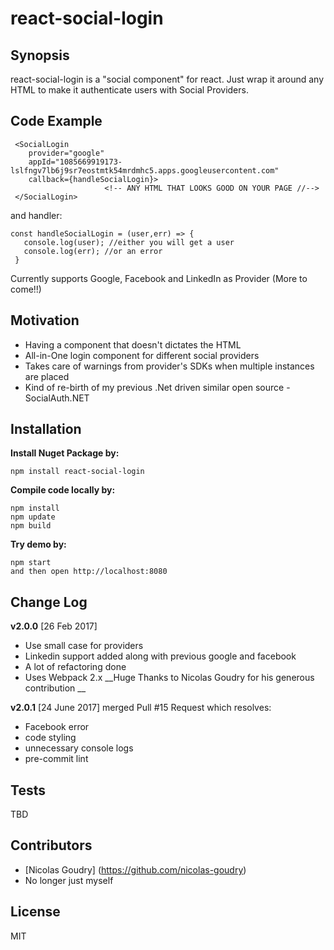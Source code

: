 # react-social-login

## Synopsis

react-social-login is a "social component" for react. Just wrap it around any HTML to make it authenticate users with Social Providers.

## Code Example
```
 <SocialLogin 
    provider="google" 
	appId="1085669919173-lslfngv7lb6j9sr7eostmtk54mrdmhc5.apps.googleusercontent.com" 
    callback={handleSocialLogin}>
                     <!-- ANY HTML THAT LOOKS GOOD ON YOUR PAGE //-->
 </SocialLogin>
```

and handler:	

```   
const handleSocialLogin = (user,err) => {
   console.log(user); //either you will get a user
   console.log(err); //or an error
 }
```
Currently supports Google, Facebook and LinkedIn as Provider (More to come!!)
	   
## Motivation

 * Having a component that doesn't dictates the HTML
 * All-in-One login component for different social providers
 * Takes care of warnings from provider's SDKs when multiple instances are placed
 * Kind of re-birth of my previous .Net driven similar open source - SocialAuth.NET

## Installation

__Install Nuget Package by:__
```
npm install react-social-login
```
__Compile code locally by:__
```
npm install
npm update
npm build
```

__Try demo by:__
```
npm start
and then open http://localhost:8080 
```

## Change Log

__v2.0.0__ [26 Feb 2017]
* Use small case for providers
* Linkedin support added along with previous google and facebook
* A lot of refactoring done
* Uses Webpack 2.x
__Huge  Thanks to  Nicolas Goudry for his generous contribution __

__v2.0.1__ [24 June 2017]
merged Pull #15  Request  which resolves:
 * Facebook error
 * code styling
 * unnecessary console logs
 * pre-commit lint

## Tests

TBD

## Contributors
* [Nicolas Goudry] (https://github.com/nicolas-goudry)
* No longer just myself

## License

MIT